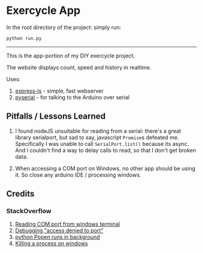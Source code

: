 # Exercycle App

In the root directory of the project: simply run:

```sh
python run.py
```

---

This is the app-portion of my DIY exercycle project.

The website displays count, speed and history in realtime.

Uses:

1. [express-js](https://expressjs.com/) - simple, fast webserver
2. [pyserial](https://pyserial.readthedocs.io/en/latest/pyserial.html) - for talking to the Arduino over serial

## Pitfalls / Lessons Learned

1. I found nodeJS unsuitable for reading from a serial: there's a great library serialport, but sad to say, javascript `Promise`s defeated me.
   Specifically I was unable to call `SerialPort.list()` because its async. And I couldn't find a way to delay calls to read, so that I don't get broken data.

2. When accessing a COM port on Windows, no other app should be using it. So close any arduino IDE / processing windows.

## Credits

### StackOverflow

1. [Reading COM port from windows terminal](https://stackoverflow.com/a/3924069)
2. [Debugging "access denied to port"](https://stackoverflow.com/questions/1153547/access-to-the-port-com1-is-denied)
3. [python Popen runs in background](https://stackoverflow.com/a/7224186)
4. [Killing a process on windows](https://stackoverflow.com/a/73528296)

